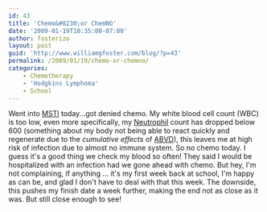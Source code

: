 ```yaml
---
id: 43
title: 'Chemo&#8230;or ChemNO'
date: '2009-01-19T10:35:00-07:00'
author: fosterizo
layout: post
guid: 'http://www.williamgfoster.com/blog/?p=43'
permalink: /2009/01/19/chemo-or-chemno/
categories:
    - Chemotherapy
    - 'Hodgkins Lymphoma'
    - School
---
```


Went into <a href="http://www.stlukesonline.org/cancer_care/">MSTI</a> today...got denied chemo. My white blood cell count (WBC) is too low, even more specifically, my <a href="http://en.wikipedia.org/wiki/Neutrophil" target="_blank">Neutrophil</a> count has dropped below 600 (something about my body not being able to react quickly and regenerate due to the <em>cumulative effects</em> of <a href="http://en.wikipedia.org/wiki/ABVD">ABVD</a>), this leaves me at high risk of infection due to almost no immune system. So no chemo today.
I guess it's a good thing we check my blood so often! They said I would be hospitalized with an infection had we gone ahead with chemo. But hey, I'm not complaining, if anything ... it's my first week back at school, I'm happy as can be, and glad I don't have to deal with that this week.
The downside, this pushes my finish date a week further, making the end not as close as it was. But still close enough to see!